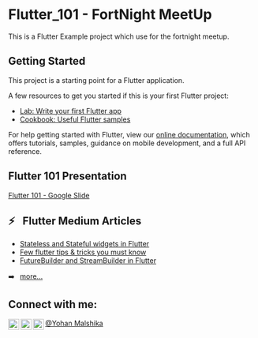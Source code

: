 # Flutter_101 - FortNight MeetUp

This is a Flutter Example project which use for the fortnight meetup.

## Getting Started

This project is a starting point for a Flutter application.

A few resources to get you started if this is your first Flutter project:

- [Lab: Write your first Flutter app](https://flutter.dev/docs/get-started/codelab)
- [Cookbook: Useful Flutter samples](https://flutter.dev/docs/cookbook)

For help getting started with Flutter, view our
[online documentation](https://flutter.dev/docs), which offers tutorials,
samples, guidance on mobile development, and a full API reference.

## Flutter 101 Presentation

[Flutter 101 - Google Slide](https://docs.google.com/presentation/d/1F6gMzSl8krYoiTM07R5AquDwXwxeOpzKIPgjWCjS7Sc/edit?usp=sharing) 

## ⚡ &ensp;Flutter Medium Articles 

<!-- MEDIUM:START -->
- [Stateless and Stateful widgets in Flutter](https://malshikay.medium.com/stateless-and-stateful-widgets-in-flutter-1b64617c25e2)
- [Few flutter tips & tricks you must know](https://malshikay.medium.com/few-flutter-tips-tricks-you-must-know-6fef26772d5f)
- [FutureBuilder and StreamBuilder in Flutter](https://malshikay.medium.com/futurebuilder-and-streambuilder-in-flutter-e00710c7b529)
<!-- MEDIUM:END -->

➡️ &ensp;[more...](https://malshikay.medium.com/)

## Connect with me:

[<img align="left" alt="Yohan Malshika | Twitter" width="22px" src="https://cdn.jsdelivr.net/npm/simple-icons@v3/icons/twitter.svg" />][twitter]
[<img align="left" alt="Yohan Malshika | LinkedIn" width="22px" src="https://cdn.jsdelivr.net/npm/simple-icons@v3/icons/linkedin.svg" />][linkedin]
[<img align="left" alt="Yohan Malshika | Instagram" width="22px" src="https://cdn.jsdelivr.net/npm/simple-icons@v3/icons/instagram.svg" />][instagram]
[@Yohan Malshika](https://yohanym95.github.io/)

[twitter]: https://twitter.com/intent/follow?original_referer=https%3A%2F%2Fgithub.com%2FJohannesMilke&screen_name=JohannesMilke
[linkedin]: https://linkedin.com/in/malshikay
[github]: https://github.com/yohanym95
[instagram]: https://www.instagram.com/
[uni]: https://www.sab.ac.lk/
